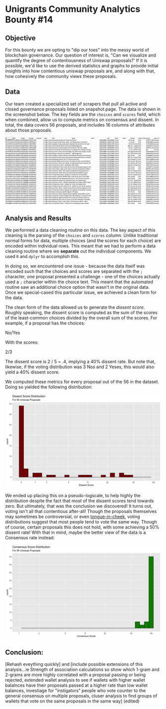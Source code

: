 # Unigrants Community Analytics Bounty #14

## Objective

For this bounty we are opting to "dip our toes" into the messy world of blockchain governance. Our question of interest is, "Can we visualize and quantify the degree of contentiousness of Uniswap proposals?' If it is possible, we'd like to use the derived statistics and graphs to provide initial insights into how contentious uniswap proposals are, and along with that, how cohesively the community views these proposals.

## Data

Our team created a specialized set of scrapers that pull all active and closed governance proposals listed on snapshot.page. The data is shown in the screenshot below. The key fields are the `choices` and `scores` field, which when combined, allow us to compute metrics on consensus and dissent. In total, the data covers 56 proposals, and includes 16 columns of attributes about those proposals.

![A screencap of the Data](data.png)

## Analysis and Results

We performed a data cleaning routine on this data. The key aspect of this cleaning is the parsing of the `choices` and `scores` column. Unlike traditional normal forms for data, multiple choices (and the scores for each choice) are encoded within individual rows. This meant that we had to perform a data cleaning routine where we **separate** out the individual components. We used `R` and `dplyr` to accomplish this.

In doing so, we encountered one issue - because the data itself was encoded such that the choices and scores are separated with the `;` character, one proposal presented a challenge - one of the choices actually used a `;` character within the choice text. This meant that the automated routine saw an additional choice option that wasn't in the original data. Once we special-cased this particular issue, we achieved a clean form for the data.

The clean form of the data allowed us to generate the *dissent score*. Roughly speaking, the dissent score is computed as the sum of the scores of the least-common choices divided by the overall sum of the scores. For example, if a proposal has the choices:

No/Yes

With the scores:

2/3

The dissent score is 2 / 5 = .4, implying a 40% dissent rate. But note that, likewise, if the voting distribution was 3 Nos and 2 Yeses, this would also yield a 40% dissent score.

We computed these metrics for every proposal out of the 56 in the dataset. Doing so yielded the following distribution:

![Dissent Score Distribution](dissent.png)

We ended up placing this on a pseudo-logscale, to help highly the distribution despite the fact that most of the dissent scores tend towards zero. But ultimately, that was the conclusion we discovered! It turns out, voting isn't all that contentious after-all! Though the proposals themselves may sometimes be controversial, or even [tongue-in-cheek](https://snapshot.org/#/uniswap/proposal/QmTj8EWNTTinpDa9aXZdVkhzPBXD2monu6ZFV1dfoojR2f), voting distributions suggest that most people tend to vote the same way. Though of course, certain proposals this does not hold, with some achieving a 50% dissent rate! With that in mind, maybe the better view of the data is a Consensus rate instead:

![Consensus Score Distribution](consensus.png)

## Conclusion: 

[Rehash eveything quickly] and [include possible extensions of this analysis...ie Strength of association calculations so show which 1-gram and 2-grams are more highly correlated with a proposal passing or being rejected, extended wallet analysis to see if wallets with higher wallet balalnces have their proposals passed at a higher rate than low wallet balances, investiage for "instigators" people who vote counter to the general consensus on multiple proposals, cluser analysis to find groups of wallets that vote on the same proposals in the same way] (edited) 